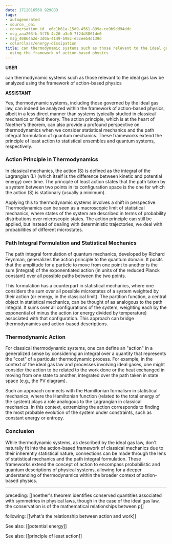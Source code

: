 ```yaml
---
date: 1712016568.929883
tags:
- autogenerated
- source__oai
- conversation_id__e6c1b61a-15d9-4561-899a-ce9b9dd94ddc
- msg_aaa203fb-3f76-4c26-a3c0-7f24d3861de0
- msg_40864a2d-3d0a-4149-b98c-e5ceeb4d139d
- colorclass/energy-dissipation
title: can thermodynamic systems such as those relevant to the ideal gas law be analyzed
  using the framework of action-based physics
---
```


**USER**

can thermodynamic systems such as those relevant to the ideal gas law be analyzed using the framework of action-based physics


**ASSISTANT**

Yes, thermodynamic systems, including those governed by the ideal gas law, can indeed be analyzed within the framework of action-based physics, albeit in a less direct manner than systems typically studied in classical mechanics or field theory. The action principle, which is at the heart of Noether's theorem, can also provide a profound perspective on thermodynamics when we consider statistical mechanics and the path integral formulation of quantum mechanics. These frameworks extend the principle of least action to statistical ensembles and quantum systems, respectively.

### Action Principle in Thermodynamics

In classical mechanics, the action \(S\) is defined as the integral of the Lagrangian \(L\) (which itself is the difference between kinetic and potential energy) over time. The principle of least action states that the path taken by a system between two points in its configuration space is the one for which the action \(S\) is stationary (usually a minimum).

Applying this to thermodynamic systems involves a shift in perspective. Thermodynamics can be seen as a macroscopic limit of statistical mechanics, where states of the system are described in terms of probability distributions over microscopic states. The action principle can still be applied, but instead of dealing with deterministic trajectories, we deal with probabilities of different microstates.

### Path Integral Formulation and Statistical Mechanics

The path integral formulation of quantum mechanics, developed by Richard Feynman, generalizes the action principle to the quantum domain. It posits that the amplitude for a particle to move from one point to another is the sum (integral) of the exponentiated action (in units of the reduced Planck constant) over all possible paths between the two points.

This formulation has a counterpart in statistical mechanics, where one considers the sum over all possible microstates of a system weighted by their action (or energy, in the classical limit). The partition function, a central object in statistical mechanics, can be thought of as analogous to the path integral. It sums over all configurations of the system, weighting each by the exponential of minus the action (or energy divided by temperature) associated with that configuration. This approach can bridge thermodynamics and action-based descriptions.

### Thermodynamic Action

For classical thermodynamic systems, one can define an "action" in a generalized sense by considering an integral over a quantity that represents the "cost" of a particular thermodynamic process. For example, in the context of the ideal gas law and processes involving ideal gases, one might consider the action to be related to the work done or the heat exchanged in moving from one state to another, integrated over the path taken in state space (e.g., the PV diagram).

Such an approach connects with the Hamiltonian formalism in statistical mechanics, where the Hamiltonian function (related to the total energy of the system) plays a role analogous to the Lagrangian in classical mechanics. In this context, extremizing the action corresponds to finding the most probable evolution of the system under constraints, such as constant energy or entropy.

### Conclusion

While thermodynamic systems, as described by the ideal gas law, don't naturally fit into the action-based framework of classical mechanics due to their inherently statistical nature, connections can be made through the lens of statistical mechanics and the path integral formulation. These frameworks extend the concept of action to encompass probabilistic and quantum descriptions of physical systems, allowing for a deeper understanding of thermodynamics within the broader context of action-based physics.


---

preceding: [[noether's theorem identifies conserved quantities associated with symmetries in physical laws, though in the case of the ideal gas law, the conservation is of the mathematical relationships between p]]  


following: [[what's the relationship between action and work]]

See also: [[potential energy]]


See also: [[principle of least action]]
